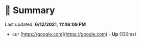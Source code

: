 # 📖 Summary
Last updated: **6/12/2021, 11:46:09 PM**

- `GET` [https://google.com](https://google.com) - **Up** (130ms)

